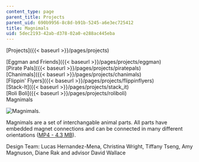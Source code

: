 ```yaml
---
content_type: page
parent_title: Projects
parent_uid: 690b9956-8c8d-b91b-5245-a6e3ec725412
title: Magnimals
uid: 5dec2193-42ab-d378-02a0-e288ac445eba
---
```


[Projects]({{< baseurl >}}/pages/projects)

[Eggman and Friends]({{< baseurl >}}/pages/projects/eggman)  
[Pirate Pals]({{< baseurl >}}/pages/projects/piratepals)  
[Chanimals]({{< baseurl >}}/pages/projects/chanimals)  
[Flippin' Flyers]({{< baseurl >}}/pages/projects/flippinflyers)  
[Stack-It]({{< baseurl >}}/pages/projects/stack_it)  
[Roli Boli]({{< baseurl >}}/pages/projects/roliboli)  
Magnimals

![Magnimals.](/courses/mechanical-engineering/2-00b-toy-product-design-spring-2008/projects/magnimals.jpg)

Magnimals are a set of interchangable animal parts. All parts have embedded magnet connections and can be connected in many different orientations ([MP4 - 4.3 MB](/ans7870/2/2.00b/s08/magnimals.mp4)).

Design Team: Lucas Hernandez-Mena, Christina Wright, Tiffany Tseng, Amy Magnuson, Diane Rak and advisor David Wallace